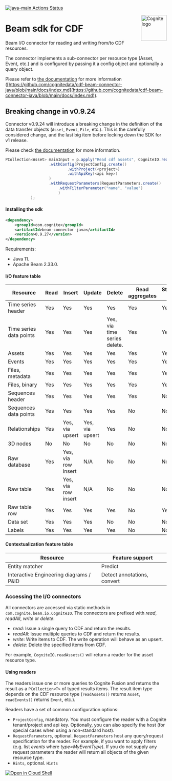 [![java-main Actions Status](https://github.com/cognitedata/cdf-beam-connector-java/workflows/java-main/badge.svg)](https://github.com/cognitedata/cdf-beam-connector-java/actions)

<a href="https://cognite.com/">
    <img src="https://raw.githubusercontent.com/cognitedata/cognite-python-docs/master/img/cognite_logo.png" alt="Cognite logo" title="Cognite" align="right" height="80" />
</a>

# Beam sdk for CDF

Beam I/O connector for reading and writing from/to CDF resources.

The connector implements a sub-connector per resource type (Asset, Event, etc.) and is configured
by passing it a config object and optionally a query object.

Please refer to [the documentation](https://github.com/cognitedata/cdf-beam-connector-java/blob/main/docs/index.md) for more
information ([https://github.com/cognitedata/cdf-beam-connector-java/blob/main/docs/index.md](https://github.com/cognitedata/cdf-beam-connector-java/blob/main/docs/index.md)).

## Breaking change in v0.9.24

Connector v0.9.24 will introduce a breaking change in the definition of the data transfer objects
(`Asset`, `Event`, `File`, etc.). This is the carefully considered change, and the last big item before locking down
the SDK for v1 release.

Please check [the documentation](https://github.com/cognitedata/cdf-beam-connector-java/blob/main/docs/readAndWriteData.md#migrating-from-sdk-0924) for more information.


```java
PCollection<Asset> mainInput = p.apply("Read cdf assets", CogniteIO.readAssets()
                   .withConfig(ProjectConfig.create()
                           .withProject(<project>)
                           .withApiKey(<api key>)
                   )
                   .withRequestParameters(RequestParameters.create()
                       .withFilterParameter("name", "value")
                       )
           );
```
    
#### Installing the sdk

```xml
<dependency>    
    <groupId>com.cognite</groupId>
    <artifactId>beam-connector-java</artifactId>
    <version>0.9.27</version>
</dependency>
```
Requirements:
- Java 11.
- Apache Beam 2.33.0.

#### I/O feature table

| Resource | Read | Insert | Update | Delete | Read aggregates | Streaming read | Streaming write
| --- | --- | --- | --- | --- | --- | --- | --- |
| Time series header | Yes | Yes | Yes | Yes | Yes | Yes | Yes
| Time series data points | Yes | Yes | Yes | Yes, via time series delete. | Yes | Yes | Yes
| Assets | Yes | Yes | Yes | Yes | Yes | Yes | Yes |
| Events | Yes | Yes | Yes | Yes | Yes | Yes | Yes |
| Files, metadata | Yes | Yes | Yes | Yes | Yes | Yes | Yes |
| Files, binary | Yes | Yes | Yes | Yes | Yes | Yes | Yes |
| Sequences header | Yes | Yes | Yes | Yes | Yes | No | Yes |
| Sequences data points | Yes | Yes | Yes | Yes | No | No | Yes |
| Relationships | Yes | Yes,  via upsert | Yes, via upsert |Yes | No | No | Yes |
| 3D nodes | No | No | No | No | No | No | No |
| Raw database | Yes | Yes, via row insert | N/A | No | No | No | Yes |
| Raw table | Yes | Yes, via row insert | N/A | No | No | No | Yes |
| Raw table row | Yes | Yes | Yes | Yes | No | Yes | Yes |
| Data set | Yes | Yes | Yes | No | No | No | Yes |
| Labels | Yes | Yes | Yes | Yes | No | No | Yes |

#### Contextualization feature table
| Resource | Feature support |
| --- | --- |
| Entity matcher | Predict |
| Interactive Engineering diagrams / P&ID | Detect annotations, convert |

### Accessing the I/O connectors

All connectors are accessed via static methods in `com.cognite.beam.io.CogniteIO`. The connectors are prefixed with
 _read_, _readAll_, _write_ or _delete_:

- _read_: Issue a single query to CDF and return the results.
- _readAll_: Issue multiple queries to CDF and return the results.
- _write_: Write items to CDF. The write operation will behave as an upsert.
- _delete_: Delete the specified items from CDF.

For example, `CogniteIO.readAssets()` will return a reader for the asset resource type.

#### Using readers

The readers issue one or more queries to Cognite Fusion and returns the result as a `PCollection<T>` of typed results items. The result item type depends on the CDF resource type (`readAssets()` returns `Asset`, `readEvents()` returns `Event`, etc.).

Readers have a set of common configuration options:

- `ProjectConfig`, mandatory. You must configure the reader with a Cognite tenant/project and api key. Optionally, you can also specify the host (for special cases when using a non-standard host).
- `RequestParameters`, optional. `RequestParameters` host any query/request specification for the reader. For example, if you want to apply filters (e.g. list _events_ where _type=MyEventType_). If you do not supply any request parameters the reader will return all objects of the given resource type.
- `Hints`, optional. `Hints` 

[![Open in Cloud Shell](http://gstatic.com/cloudssh/images/open-btn.svg)](https://console.cloud.google.com/cloudshell/editor?cloudshell_git_repo=https://github.com/cognitedata/cdp-beam-connector-java.git)
